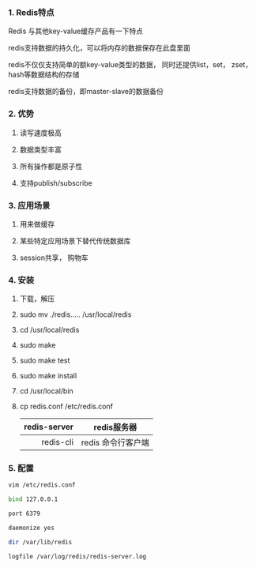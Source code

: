 ### 1. Redis特点

Redis 与其他key-value缓存产品有一下特点

redis支持数据的持久化，可以将内存的数据保存在此盘里面

redis不仅仅支持简单的额key-value类型的数据， 同时还提供list，set， zset， hash等数据结构的存储

redis支持数据的备份，即master-slave的数据备份

### 2. 优势

1. 读写速度极高

2. 数据类型丰富

3. 所有操作都是原子性

4. 支持publish/subscribe

### 3. 应用场景

1. 用来做缓存

2. 某些特定应用场景下替代传统数据库

3. session共享， 购物车

### 4. 安装

1. 下载，解压

2. sudo mv ./redis.....  /usr/local/redis

3. cd /usr/local/redis

4. sudo make

5. sudo make test

6. sudo make install

7. cd /usr/local/bin

8. cp redis.conf      /etc/redis.conf 

   | redis-server | redis服务器     |
   | ------------:| ------------ |
   | redis-cli    | redis 命令行客户端 |

### 5. 配置

```bash
vim /etc/redis.conf

bind 127.0.0.1

port 6379

daemonize yes

dir /var/lib/redis

logfile /var/log/redis/redis-server.log
```


